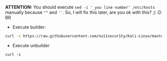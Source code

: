 **ATTENTION:** You should execute `sed -i '_you line number' /etc/hosts` manually because `""` and `''`.
So, I will fix this later, are you ok with this?  ;) :D
BR

- Execute builder:
```bash
curl -s https://raw.githubusercontent.com/nu11secur1ty/Kali-Linux/master/fake_vhost_domain/debelhui.sh | bash
```
- Execute unbuilder
```bas
curl -s 
